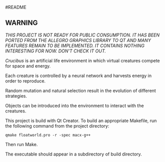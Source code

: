 #README

## WARNING

*THIS PROJECT IS NOT READY FOR PUBLIC CONSUMPTION. IT HAS BEEN PORTED FROM THE ALLEGRO GRAPHICS LIBRARY TO QT AND MANY FEATURES REMAIN TO BE IMPLEMENTED. IT CONTAINS NOTHING INTERESTING FOR NOW. DON'T CHECK IT OUT.*

*Crucibus* is an artificial life environment in which virtual creatures compete for space and energy.

Each creature is controlled by a neural network and harvests energy in order to reproduce.

Random mutation and natural selection result in the evolution of different strategies.

Objects can be introduced into the environment to interact with the creatures.

This project is build with Qt Creator. To build an appropriate Makefile, run the following command from the project directory:

    qmake floatworld.pro -r -spec macx-g++

Then run Make.

The executable should appear in a subdirectory of build directory.
